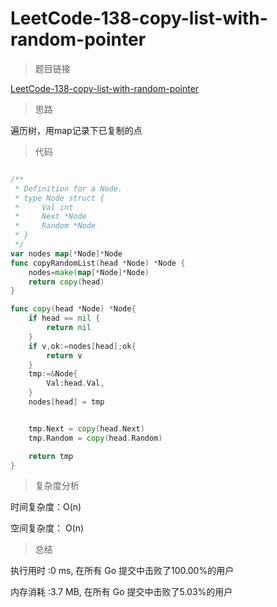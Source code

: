 # LeetCode-138-copy-list-with-random-pointer

> 题目链接

[LeetCode-138-copy-list-with-random-pointer](https://leetcode-cn.com/problems/copy-list-with-random-pointer/)

> 思路

遍历树，用map记录下已复制的点

> 代码

```go

/**
 * Definition for a Node.
 * type Node struct {
 *     Val int
 *     Next *Node
 *     Random *Node
 * }
 */
var nodes map[*Node]*Node
func copyRandomList(head *Node) *Node {
    nodes=make(map[*Node]*Node)
    return copy(head)
}

func copy(head *Node) *Node{
    if head == nil {
        return nil
    }
    if v,ok:=nodes[head];ok{
        return v
    }
    tmp:=&Node{
        Val:head.Val,
    }
    nodes[head] = tmp


    tmp.Next = copy(head.Next)
    tmp.Random = copy(head.Random)

    return tmp
}

```

> 复杂度分析

时间复杂度：O(n)

空间复杂度： O(n)


> 总结

执行用时 :0 ms, 在所有 Go 提交中击败了100.00%的用户

内存消耗 :3.7 MB, 在所有 Go 提交中击败了5.03%的用户

